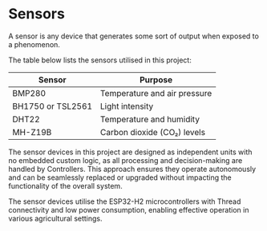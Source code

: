 # Sensors

A sensor is any device that generates some sort of output when exposed to a phenomenon. 

The table below lists the sensors utilised in this project:

| **Sensor**        | **Purpose**                  |
|-------------------|------------------------------|
| BMP280            | Temperature and air pressure |
| BH1750 or TSL2561 | Light intensity              |
| DHT22             | Temperature and humidity     |
| MH-Z19B           | Carbon dioxide (CO₂) levels  |

The sensor devices in this project are designed as independent units with no embedded custom logic, as all processing
and decision-making are handled by Controllers. This approach ensures they operate autonomously and can be seamlessly
replaced or upgraded without impacting the functionality of the overall system.

The sensor devices utilise the ESP32-H2 microcontrollers with Thread connectivity and low power consumption, enabling
effective operation in various agricultural settings.


